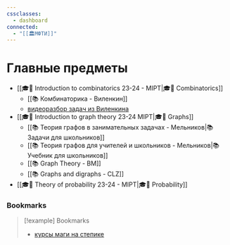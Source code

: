 ```yaml
---
cssclasses:
  - dashboard
connected:
  - "[[🏛МФТИ]]"
---
```


# Главные предметы
- [[🎓🌳 Introduction to combinatorics 23-24 - MIPT|🎓🌿 Combinatorics]]
	- [[📚 Комбинаторика - Виленкин]]
	- [видеоразбор задач из Виленкина](https://www.youtube.com/watch?v=tGTfLCNeEXY)
- [[🎓🌳 Introduction to graph theory 23-24 MIPT|🎓🌿 Graphs]]
	- [[📚 Теория графов в занимательных задачах - Мельников|📚 Задачи для школьников]]
	- [[📚 Теория графов для учителей и школьников - Мельников|📚 Учебник для школьников]]
	- [[📚 Graph Theory - BM]]
	- [[📚 Graphs and digraphs - CLZ]]
- [[🎓🌿 Theory of probability 23-24 - MIPT|🎓🌿 Probability]]


### Bookmarks
> [!example] Bookmarks
> - [курсы маги на степике](https://stepik.org/users/41248003/teach)
